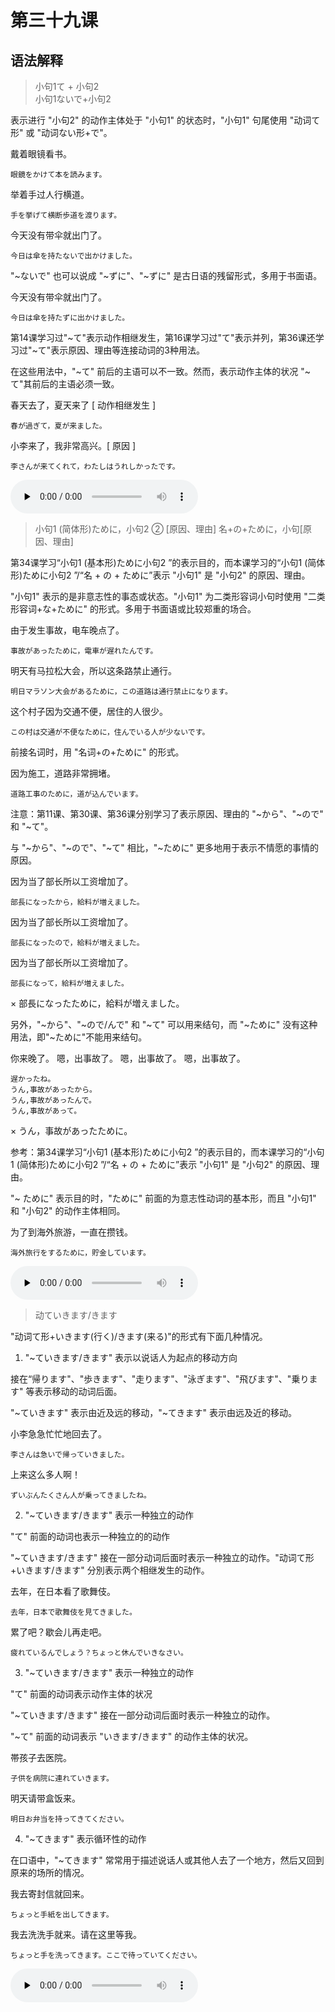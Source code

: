 # 第三十九课

## 语法解释

> 小句1て + 小句2  
> 小句1ないで+小句2

表示进行 "小句2" 的动作主体处于 "小句1" 的状态时，"小句1" 句尾使用 "动词て形" 或 "动词ない形+で"。

戴着眼镜看书。
```
眼鏡をかけて本を読みます。
```

举着手过人行横道。
```
手を挙げて横断歩道を渡ります。
```

今天没有带伞就出门了。
```
今日は傘を持たないで出かけました。
```

"~ないで" 也可以说成 "~ずに"、"~ずに" 是古日语的残留形式，多用于书面语。

今天没有带伞就出门了。
```
今日は傘を持たずに出かけました。
```

第14课学习过"~て"表示动作相继发生，第16课学习过"て"表示并列，第36课还学习过"~て"表示原因、理由等连接动词的3种用法。

在这些用法中，"~て" 前后的主语可以不一致。然而，表示动作主体的状况 "~て"其前后的主语必须一致。

春天去了，夏天来了 [ 动作相继发生 ]
```
春が過ぎて，夏が来ました。
```

小李来了，我非常高兴。[ 原因 ]
```
李さんが来てくれて，わたしはうれしかったです。
```

<audio id="audio" controls="" preload="none"><source src="./audio/39/1.mp3"></audio>

> 小句1 (简体形)ために，小句2 ② [原因、理由] 
> 名+の+ために，小句[原因、理由]

第34课学习“小句1 (基本形)ために小句2 ”的表示目的，而本课学习的“小句1 (简体形)ために小句2 ”/“名 + の + ために”表示 "小句1" 是 "小句2" 的原因、理由。

"小句1" 表示的是非意志性的事态或状态。"小句1" 为二类形容词小句时使用 "二类形容词+な+ために" 的形式。多用于书面语或比较郑重的场合。

由于发生事故，电车晚点了。
```
事故があったために，電車が遅れたんです。
```

明天有马拉松大会，所以这条路禁止通行。
```
明日マラソン大会があるために，この道路は通行禁止になります。
```

这个村子因为交通不便，居住的人很少。
```
この村は交通が不便なために，住んでいる人が少ないです。
```

前接名词时，用 "名词+の+ために" 的形式。

因为施工，道路非常拥堵。
```
道路工事のために，道が込んでいます。
```

注意：第11课、第30课、第36课分别学习了表示原因、理由的 "~から"、"~ので" 和 "~て"。

与 "~から"、"~ので"、"~て" 相比，"~ために" 更多地用于表示不情愿的事情的原因。

因为当了部长所以工资增加了。
```
部長になったから，給料が増えました。
```

因为当了部长所以工资增加了。
```
部長になったので，給料が増えました。
```

因为当了部长所以工资增加了。
```
部長になって，給料が増えました。
```

× 部長になったために，給料が増えました。

另外，"~から"、"~ので/んで" 和 "~て" 可以用来结句，而 "~ために" 没有这种用法，即"~ために"不能用来结句。

你来晚了。 
嗯，出事故了。 
嗯，出事故了。 
嗯，出事故了。 
```
遅かったね。
うん,事故があったから。
うん,事故があったんで。
うん,事故があって。
```

× うん，事故があったために。

参考：第34课学习“小句1 (基本形)ために小句2 ”的表示目的，而本课学习的“小句1 (简体形)ために小句2 ”/“名 + の + ために”表示 "小句1" 是 "小句2" 的原因、理由。

"~ ために" 表示目的时，"ために" 前面的为意志性动词的基本形，而且 "小句1" 和 "小句2" 的动作主体相同。

为了到海外旅游，一直在攒钱。
```
海外旅行をするために，貯金しています。
```

<audio id="audio" controls="" preload="none"><source src="./audio/39/2.mp3"></audio>

> 动ていきます/きます

"动词て形+いきます(行く)/きます(来る)"的形式有下面几种情况。

1. "~ていきます/きます" 表示以说话人为起点的移动方向

接在“帰ります"、"歩きます"、"走ります"、"泳ぎます"、"飛びます"、"乗ります" 等表示移动的动词后面。

"~ていきます" 表示由近及远的移动，"~てきます" 表示由远及近的移动。

小李急急忙忙地回去了。
```
李さんは急いで帰っていきました。
```

上来这么多人啊！
```
ずいぶんたくさん人が乗ってきましたね。
```

2. "~ていきます/きます" 表示一种独立的动作

"て" 前面的动词也表示一种独立的的动作

"~ていきます/きます" 接在一部分动词后面时表示一种独立的动作。"动词て形+いきます/きます" 分別表示两个相继发生的动作。

去年，在日本看了歌舞伎。
```
去年，日本で歌舞伎を見てきました。
```

累了吧？歇会儿再走吧。
```
疲れているんでしょう？ちょっと休んでいきなさい。
```

3. "~ていきます/きます" 表示一种独立的动作

"て" 前面的动词表示动作主体的状况

"~ていきます/きます" 接在一部分动词后面时表示一种独立的动作。

"~て" 前面的动词表示 "いきます/きます" 的动作主体的状况。

帯孩子去医院。
```
子供を病院に連れていきます。
```

明天请带盒饭来。
```
明日お弁当を持ってきてください。
```

4. "~てきます" 表示循环性的动作 

在口语中，"~てきます" 常常用于描述说话人或其他人去了一个地方，然后又回到原来的场所的情况。

我去寄封信就回来。
```
ちょっと手紙を出してきます。
```

我去洗洗手就来。请在这里等我。
```
ちょっと手を洗ってきます。ここで待っていてください。
```

<audio id="audio" controls="" preload="none"><source src="./audio/39/3.mp3"></audio>